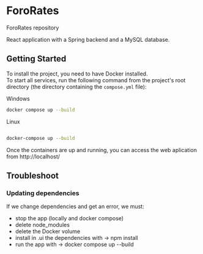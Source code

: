 # ForoRates  
ForoRates repository  

React application with a Spring backend and a MySQL database.  

## Getting Started  
To install the project, you need to have Docker installed.  
To start all services, run the following command from the project's root directory (the directory containing the `compose.yml` file):  

Windows
```sh
docker compose up --build

```
Linux
```sh

docker-compose up --build
```

Once the containers are up and running, you can access the web aplication from http://localhost/ 

## Troubleshoot 

### Updating dependencies
If we change dependencies and get an error, we must:
 - stop the app (locally and docker compose)
 - delete node_modules
 - delete the Docker volume
 - install in .ui the dependencies with -> npm install
 - run the app with -> docker compose up --build
